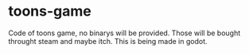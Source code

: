# toons-game

Code of toons game, no binarys will be provided. Those will be bought throught steam and maybe itch. This is being made in godot. 
